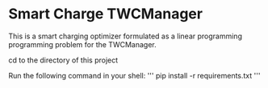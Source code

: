 # Smart Charge TWCManager
This is a smart charging optimizer formulated as a linear programming programming problem for the TWCManager.

cd to the directory of this project

Run the following command in your shell:
'''
pip install -r requirements.txt
'''
